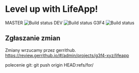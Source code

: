 # Level up with LifeApp!

MASTER ![Build status](https://travis-ci.org/g3f4-xyz/lifeapp.svg?branch=master)
DEV ![Build status](https://travis-ci.org/g3f4-xyz/lifeapp.svg?branch=dev)
G3F4 ![Build status](https://travis-ci.org/g3f4-xyz/lifeapp.svg?branch=g3f4)

## Zgłaszanie zmian
Zmiany wrzucamy przez gerrithub.
https://review.gerrithub.io/#/admin/projects/g3f4-xyz/lifeapp

polecenie git:
git push origin HEAD:refs/for/<branch>
